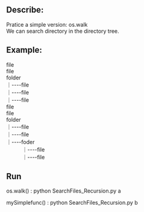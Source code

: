 ## Describe:
Pratice a simple version: os.walk<br>
We can search directory  in the directory tree.<br>

## Example:
file <br>
file <br>
folder <br>
｜----file <br>
｜----file <br>
｜----file <br>
file  <br>
file  <br>
folder <br>
｜----file <br>
｜----file <br>
｜----foder <br>
　　　｜----file <br>
　　　｜----file <br>
   
   
## Run  
 
 os.walk() : python SearchFiles_Recursion.py a   <br>
                
 mySimplefunc() :  python SearchFiles_Recursion.py b   <br>
                                  
